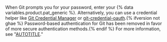 When Git prompts you for your password, enter your {% data variables.product.pat_generic %}. Alternatively, you can use a credential helper like [Git Credential Manager](https://github.com/GitCredentialManager/git-credential-manager/blob/main/README.md) or [git-credential-oauth](https://github.com/hickford/git-credential-oauth).{% ifversion not ghae %} Password-based authentication for Git has been removed in favor of more secure authentication methods.{% endif %} For more information, see "[AUTOTITLE](/authentication/keeping-your-account-and-data-secure/creating-a-personal-access-token)."
